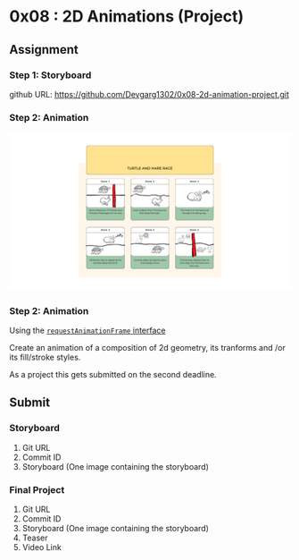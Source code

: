 # 0x08 : 2D Animations (Project) #

## Assignment ##

### Step 1: Storyboard ###

github URL: https://github.com/Devgarg1302/0x08-2d-animation-project.git

### Step 2: Animation ###

![](./assets/102117151_102117153_10220970_0x08-Turtle_Hare_Race-Storyboard.png)
### Step 2: Animation ###

Using the [`requestAnimationFrame`
interface](https://developer.mozilla.org/en-US/docs/Web/API/window/requestAnimationFrame) 

Create an animation of a composition of 2d geometry,
its tranforms and /or its fill/stroke styles.

As a project this gets submitted on the second
deadline.

## Submit ##

### Storyboard ###

1. Git URL
2. Commit ID
3. Storyboard (One image containing the storyboard)

### Final Project ###

1. Git URL
2. Commit ID
3. Storyboard (One image containing the storyboard)
3. Teaser
4. Video Link
